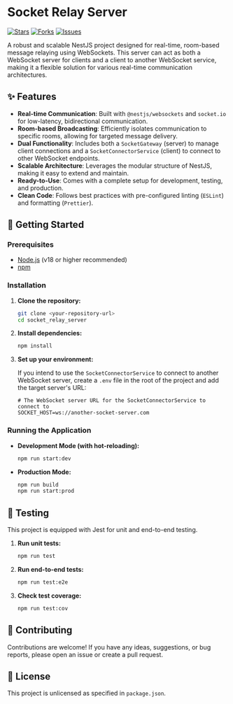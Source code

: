 # Socket Relay Server

[![Stars](https://img.shields.io/github/stars/Junnnnnnnnnnn/socket_relay_server?style=flat-square)](https://github.com/Junnnnnnnnnnn/socket_relay_server/stargazers)
[![Forks](https://img.shields.io/github/forks/Junnnnnnnnnnn/socket_relay_server?style=flat-square)](https://github.com/Junnnnnnnnnnn/socket_relay_server/network/members)
[![Issues](https://img.shields.io/github/issues/Junnnnnnnnnnn/socket_relay_server?style=flat-square)](https://github.com/Junnnnnnnnnnn/socket_relay_server/issues)

A robust and scalable NestJS project designed for real-time, room-based message relaying using WebSockets. This server can act as both a WebSocket server for clients and a client to another WebSocket service, making it a flexible solution for various real-time communication architectures.

## ✨ Features

- **Real-time Communication**: Built with `@nestjs/websockets` and `socket.io` for low-latency, bidirectional communication.
- **Room-based Broadcasting**: Efficiently isolates communication to specific rooms, allowing for targeted message delivery.
- **Dual Functionality**: Includes both a `SocketGateway` (server) to manage client connections and a `SocketConnectorService` (client) to connect to other WebSocket endpoints.
- **Scalable Architecture**: Leverages the modular structure of NestJS, making it easy to extend and maintain.
- **Ready-to-Use**: Comes with a complete setup for development, testing, and production.
- **Clean Code**: Follows best practices with pre-configured linting (`ESLint`) and formatting (`Prettier`).

## 🚀 Getting Started

### Prerequisites

- [Node.js](https://nodejs.org/en/) (v18 or higher recommended)
- [npm](https://www.npmjs.com/)

### Installation

1.  **Clone the repository:**

    ```bash
    git clone <your-repository-url>
    cd socket_relay_server
    ```

2.  **Install dependencies:**

    ```bash
    npm install
    ```

3.  **Set up your environment:**

    If you intend to use the `SocketConnectorService` to connect to another WebSocket server, create a `.env` file in the root of the project and add the target server's URL:

    ```
    # The WebSocket server URL for the SocketConnectorService to connect to
    SOCKET_HOST=ws://another-socket-server.com
    ```

### Running the Application

-   **Development Mode (with hot-reloading):**

    ```bash
    npm run start:dev
    ```

-   **Production Mode:**

    ```bash
    npm run build
    npm run start:prod
    ```

## 🧪 Testing

This project is equipped with Jest for unit and end-to-end testing.

1.  **Run unit tests:**

    ```bash
    npm run test
    ```

2.  **Run end-to-end tests:**

    ```bash
    npm run test:e2e
    ```

3.  **Check test coverage:**
    ```bash
    npm run test:cov
    ```

## 🤝 Contributing

Contributions are welcome! If you have any ideas, suggestions, or bug reports, please open an issue or create a pull request.

## 📄 License

This project is unlicensed as specified in `package.json`.